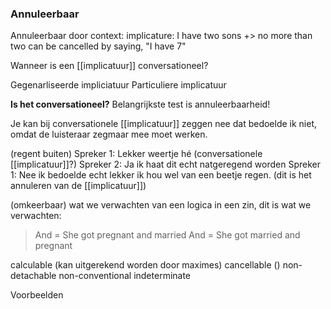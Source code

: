 ### Annuleerbaar
Annuleerbaar door context:
implicature: I have two sons +> no more than two
can be cancelled by saying, "I have 7"


Wanneer is een [[implicatuur]] conversationeel?

Gegenarliseerde impliciatuur
Particuliere implicatuur




**Is het conversationeel?**
Belangrijkste test is annuleerbaarheid!

Je kan bij conversationele [[implicatuur]] zeggen nee dat bedoelde ik niet, omdat de luisteraar zegmaar mee moet werken.

(regent buiten)
Spreker 1: Lekker weertje hé (conversationele [[implicatuur]]?)
Spreker 2: Ja ik haat dit echt natgeregend worden
Spreker 1: Nee ik bedoelde echt lekker ik hou wel van een beetje regen. (dit is het annuleren van de [[implicatuur]])


(omkeerbaar)
wat we verwachten van een logica in een zin, dit is wat we verwachten:
>And = She got pregnant and married
>And = She got married and pregnant

calculable (kan uitgerekend worden door maximes)
cancellable ()
non-detachable
non-conventional
indeterminate



Voorbeelden
